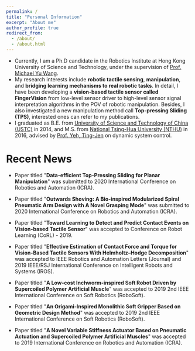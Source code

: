 ```yaml
---
permalink: /
title: "Personal Information"
excerpt: "About me"
author_profile: true
redirect_from: 
  - /about/
  - /about.html
---
```



- Currently, I am a Ph.D candidate in the Robotics Institute at Hong Kong University of Science and Technology, under the supervision of [Prof. Michael Yu Wang](http://ragroup.ust.hk/).
- My research interests include __robotic tactile sensing__, __manipulation__, and __bridging learning mechanisms to real robotic tasks__. In detail, I have been developing a __vision-based tactile sensor called FingerVision__ from low-level sensor driver to high-level sensor signal interpretation algorithms in the POV of robotic manipulation. Besides, I also investigated a new manipulation method call __Top-pressing Sliding (TPS)__, interested ones can refer to my publications. 
- I graduated as B.E. from [University of Science and Technology of China (USTC)](https://www.ustc.edu.cn/) in 2014, and M.S. from [National Tsing-Hua University (NTHU)](http://www.nthu.edu.tw/) in 2016, advised by [Prof. Yeh, Ting-Jen](http://www.pme.nthu.edu.tw/files/14-1265-74008,r4027-1.php?Lang=en) on dynamic system control.



Recent News
======

- Paper titled "**Data-efficient Top-Pressing Sliding for Planar Manipulation**" was submitted to 2020 International Conference on Robotics and Automation (ICRA).
- Paper titled "**Outwards Shoving: A Bio-inspired Modularized Spiral Pneumatic Arm Design with A Novel Grasping Mode**" was submitted to 2020 International Conference on Robotics and Automation (ICRA).

- Paper titled "**Toward Learning to Detect and Predict Contact Events on Vision-based Tactile Sensor**" was accepted to Conference on Robot Learning (CoRL) - 2019.
- Paper titled "**Effective Estimation of Contact Force and Torque for Vision-Based Tactile Sensors With Helmholtz–Hodge Decomposition**" was accepted to IEEE Robotics and Automation Letters (Journal) and 2019 IEEE/RSJ International Conference on Intelligent Robots and Systems (IROS).
- Paper titled "**A Low-cost Inchworm-inspired Soft Robot Driven by Supercoiled Polymer Artificial Muscle**" was accepted to 2019 2nd IEEE International Conference on Soft Robotics (RoboSoft).
- Paper titled "**An Origami-Inspired Monolithic Soft Gripper Based on Geometric Design Method**" was accepted to 2019 2nd IEEE International Conference on Soft Robotics (RoboSoft).
- Paper titled "**A Novel Variable Stiffness Actuator Based on Pneumatic Actuation and Supercoiled Polymer Artificial Muscles**" was accepted to 2019 International Conference on Robotics and Automation (ICRA).
